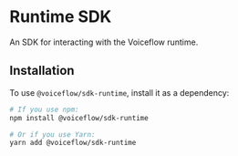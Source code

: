 # Runtime SDK

An SDK for interacting with the Voiceflow runtime.

## Installation

To use `@voiceflow/sdk-runtime`, install it as a dependency:

```bash
# If you use npm:
npm install @voiceflow/sdk-runtime

# Or if you use Yarn:
yarn add @voiceflow/sdk-runtime
```
